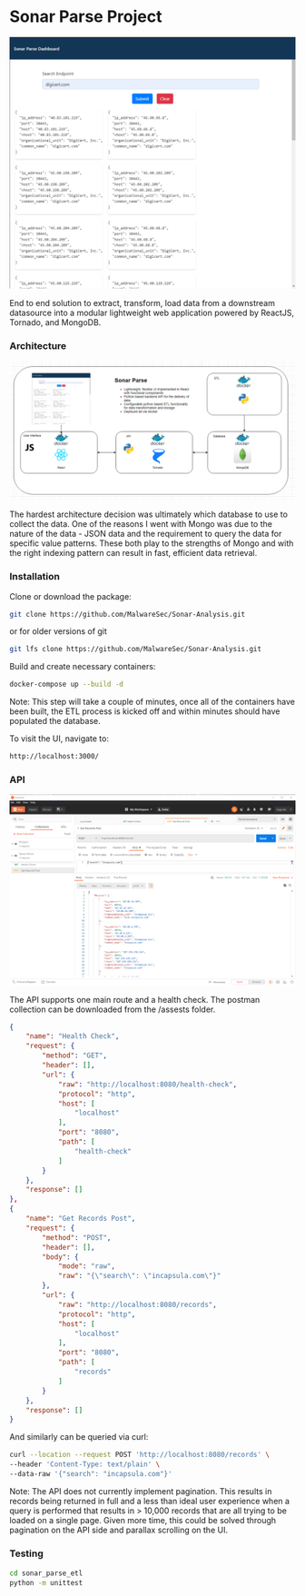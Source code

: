 # Sonar Parse Project

![Alt text](assets/ui_preview.png?raw=true)

End to end solution to extract, transform, load data from a downstream datasource into a modular lightweight web application powered by ReactJS, Tornado, and MongoDB. 

### Architecture 

![Alt text](assets/architecture.png?raw=true)

The hardest architecture decision was ultimately which database to use to collect the data. One of the reasons I went with Mongo was due to the nature of the data - JSON data and the requirement to query the data for specific value patterns. These both play to the strengths of Mongo and with the right indexing pattern can result in fast, efficient data retrieval.

### Installation

Clone or download the package: 

``` bash
git clone https://github.com/MalwareSec/Sonar-Analysis.git
```

or for older versions of git

``` bash
git lfs clone https://github.com/MalwareSec/Sonar-Analysis.git
```

Build and create necessary containers:

``` bash
docker-compose up --build -d
```

Note: This step will take a couple of minutes, once all of the containers have been built, the ETL process is kicked off and within minutes should have populated the database.

To visit the UI, navigate to:

``` bash
http://localhost:3000/
```

### API

![Alt text](assets/postman.png?raw=true)

The API supports one main route and a health check. The postman collection can be downloaded from the /assests folder. 

``` json
{
    "name": "Health Check",
    "request": {
        "method": "GET",
        "header": [],
        "url": {
            "raw": "http://localhost:8080/health-check",
            "protocol": "http",
            "host": [
                "localhost"
            ],
            "port": "8080",
            "path": [
                "health-check"
            ]
        }
    },
    "response": []
},
{
    "name": "Get Records Post",
    "request": {
        "method": "POST",
        "header": [],
        "body": {
            "mode": "raw",
            "raw": "{\"search\": \"incapsula.com\"}"
        },
        "url": {
            "raw": "http://localhost:8080/records",
            "protocol": "http",
            "host": [
                "localhost"
            ],
            "port": "8080",
            "path": [
                "records"
            ]
        }
    },
    "response": []
}
```

And similarly can be queried via curl:

``` bash
curl --location --request POST 'http://localhost:8080/records' \
--header 'Content-Type: text/plain' \
--data-raw '{"search": "incapsula.com"}'
```

Note: The API does not currently implement pagination. This results in records being returned in full and a less than ideal user experience when a query is performed that results in > 10,000 records that are all trying to be loaded on a single page. Given more time, this could be solved through pagination on the API side and parallax scrolling on the UI.

### Testing

``` bash
cd sonar_parse_etl
python -m unittest
``` 


